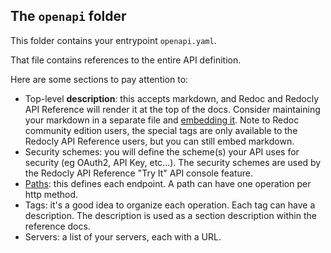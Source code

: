 ## The `openapi` folder

This folder contains your entrypoint `openapi.yaml`.

That file contains references to the entire API definition.

Here are some sections to pay attention to:

- Top-level **description**: this accepts markdown, and Redoc and Redocly API Reference will render it at the top of the docs. Consider maintaining your markdown in a separate file and [embedding it](https://redocly.com/docs/api-reference-docs/embedded-markdown/). Note to Redoc community edition users, the special tags are only available to the Redocly API Reference users, but you can still embed markdown.
- Security schemes: you will define the scheme(s) your API uses for security (eg OAuth2, API Key, etc...). The security schemes are used by the Redocly API Reference "Try It" API console feature.
- [Paths](paths/README.md): this defines each endpoint. A path can have one operation per http method.
- Tags: it's a good idea to organize each operation. Each tag can have a description. The description is used as a section description within the reference docs.
- Servers: a list of your servers, each with a URL.
